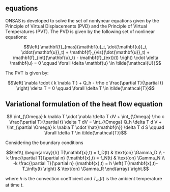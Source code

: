 ## equations

ONSAS is developed to solve the set of nonlynear equations given by the Principle of Virtual Displacements (PVD) and the Principle of Virtual Temperatures (PVT). The PVD is given by the following set of nonlinear equations:

```math
\left(
     \mathbf{f}_{mas}(\mathbf{u}_t, \dot{\mathbf{u}}_t, \ddot{\mathbf{u}}_t) 
  +  \mathbf{f}_{vis}(\dot{\mathbf{u}}_t) 
  +  \mathbf{f}_{int}(\mathbf{u}_t)
  -  \mathbf{f}_{ext}(t)
\right) \cdot \delta \mathbf{u} 
=
0 \qquad \forall \delta \mathbf{u} \in \tilde{\mathcal{U}}
``` 

The PVT is given by:

```math
\left(
\nabla \cdot ( k \nabla T ) + Q_h  - \rho c \frac{\partial T}{\partial t}
\right) \delta T =
0 \qquad \forall \delta T \in \tilde{\mathcal{T}}
```

## Variational formulation of the heat flow equation


```math
    \int_{\Omega} k \nabla T \cdot \nabla \delta T dV
  + \int_{\Omega} \rho c \frac{\partial T}{\partial t} \delta T dV
  =
    \int_{\Omega} Q_h \delta T d V
  + \int_{\partial \Omega} k \nabla T \cdot \hat{\mathbf{n}} \delta T d S 
 \qquad \forall \delta T \in \tilde{\mathcal{T}}
```

Considering the boundary conditions

```math
\left\{
\begin{array}{lr}
T(\mathbf{x},t) = f_D(t) & \text{on} \Gamma_D \\
-k \frac{\partial T}{\partial n} (\mathbf{x},t) = f_N(t) & \text{on} \Gamma_N \\
-k \frac{\partial T}{\partial n} (\mathbf{x},t) = h \left( T(\mathbf{x},t)-T_\infty(t) \right)  & \text{on} \Gamma_R
\end{array}
\right.
```

where $h$ is the convection coefficient and $T_\infty(t)$ is the ambient temperature at time $t$.
